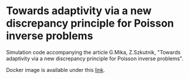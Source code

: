 # Towards adaptivity via a new discrepancy principle for Poisson inverse problems

Simulation code accompanying the article G.Mika, Z.Szkutnik, "Towards adaptivity via a new discrepancy principle for Poisson inverse problems".

Docker image is available under this [link](https://hub.docker.com/r/grzegorzmika/morozov-in-poisson-problems).
